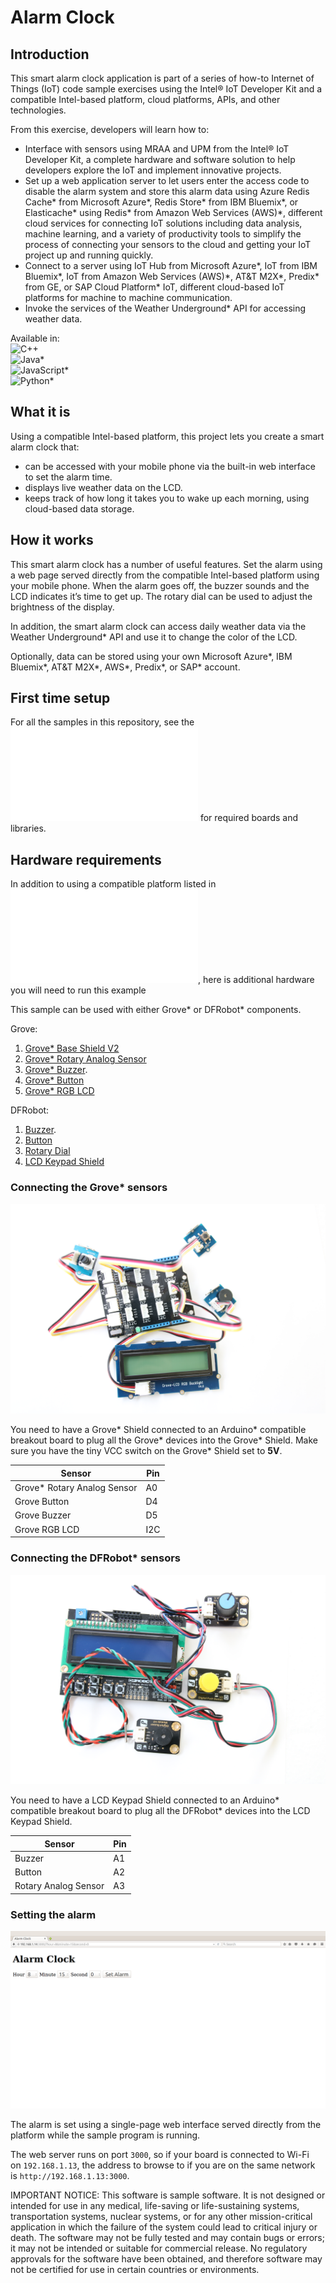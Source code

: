 # Alarm Clock

## Introduction

This smart alarm clock application is part of a series of how-to Internet of Things (IoT) code sample exercises using the Intel® IoT Developer Kit and a compatible Intel-based platform, cloud platforms, APIs, and other technologies.

From this exercise, developers will learn how to:<br>

- Interface with sensors using MRAA and UPM from the Intel® IoT Developer Kit, a complete hardware and software solution to help developers explore the IoT and implement innovative projects.<br>
- Set up a web application server to let users enter the access code to disable the alarm system and store this alarm data using Azure Redis Cache\* from Microsoft Azure\*, Redis Store\* from IBM Bluemix\*, or Elasticache\* using Redis\* from Amazon Web Services (AWS)\*, different cloud services for connecting IoT solutions including data analysis, machine learning, and a variety of productivity tools to simplify the process of connecting your sensors to the cloud and getting your IoT project up and running quickly.
- Connect to a server using IoT Hub from Microsoft Azure\*, IoT from IBM Bluemix\*, IoT from Amazon Web Services (AWS)\*, AT&T M2X\*, Predix\* from GE, or SAP Cloud Platform\* IoT, different cloud-based IoT platforms for machine to machine communication.
- Invoke the services of the Weather Underground\* API for accessing weather data.

Available in:  
 ![C++](./cpp)  
 ![Java*](./java)  
 ![JavaScript*](./javascript)  
 ![Python*](./python)  

## What it is

Using a compatible Intel-based platform, this project lets you create a smart alarm clock that:<br>
- can be accessed with your mobile phone via the built-in web interface to set the alarm time.<br>
- displays live weather data on the LCD.<br>
- keeps track of how long it takes you to wake up each morning, using cloud-based data storage.

## How it works

This smart alarm clock has a number of useful features. Set the alarm using a web page served directly from the compatible Intel-based platform using your mobile phone. When the alarm goes off, the buzzer sounds and the LCD indicates it’s time to get up. The rotary dial can be used to adjust the brightness of the display.

In addition, the smart alarm clock can access daily weather data via the Weather Underground\* API and use it to change the color of the LCD.

Optionally, data can be stored using your own Microsoft Azure\*, IBM Bluemix\*, AT&T M2X\*, AWS\*, Predix\*, or SAP\* account.

## First time setup  
For all the samples in this repository, see the ![General Setup Instructions](./../README.md#setup) for required boards and libraries.

## Hardware requirements

In addition to using a compatible platform listed in ![Hardware Compatibility](./../README.md#hardware-compatibility), here is additional hardware you will need to run this example

This sample can be used with either Grove\* or DFRobot\* components.

Grove:

1. [Grove\* Base Shield V2](https://www.seeedstudio.com/Base-Shield-V2-p-1378.html)
2. [Grove\* Rotary Analog Sensor](http://iotdk.intel.com/docs/master/upm/node/classes/groverotary.html)
3. [Grove\* Buzzer](http://iotdk.intel.com/docs/master/upm/node/classes/buzzer.html).
4. [Grove\* Button](http://iotdk.intel.com/docs/master/upm/node/classes/grovebutton.html)
5. [Grove\* RGB LCD](http://iotdk.intel.com/docs/master/upm/node/classes/jhd1313m1.html)

DFRobot:

1. [Buzzer](http://www.dfrobot.com/index.php?route=product/product&product_id=84).
3. [Button](http://iotdk.intel.com/docs/master/upm/node/classes/grovebutton.html)
4. [Rotary Dial]()
5. [LCD Keypad Shield](http://iotdk.intel.com/docs/master/upm/node/classes/sainsmartks.html)

### Connecting the Grove\* sensors

![](./images/alarm-clock-grove.JPG)

You need to have a Grove\* Shield connected to an Arduino\* compatible breakout board to plug all the Grove\* devices into the Grove\* Shield. Make sure you have the tiny VCC switch on the Grove\* Shield set to **5V**.

Sensor | Pin
--- | ---
Grove\* Rotary Analog Sensor | A0
Grove Button | D4
Grove Buzzer | D5
Grove RGB LCD | I2C

### Connecting the DFRobot\* sensors

![](./images/alarm-clock-dfrobot.JPG)

You need to have a LCD Keypad Shield connected to an Arduino\* compatible breakout board to plug all the DFRobot\* devices into the LCD Keypad Shield.

Sensor | Pin
--- | ---
Buzzer | A1
Button | A2
Rotary Analog Sensor | A3

### Setting the alarm

![](./../images/js/alarm-clock-web.png)

The alarm is set using a single-page web interface served directly from the platform while the sample program is running.

The web server runs on port `3000`, so if your board is connected to Wi-Fi on `192.168.1.13`, the address to browse to if you are on the same network is `http://192.168.1.13:3000`.

IMPORTANT NOTICE: This software is sample software. It is not designed or intended for use in any medical, life-saving or life-sustaining systems, transportation systems, nuclear systems, or for any other mission-critical application in which the failure of the system could lead to critical injury or death. The software may not be fully tested and may contain bugs or errors; it may not be intended or suitable for commercial release. No regulatory approvals for the software have been obtained, and therefore software may not be certified for use in certain countries or environments.
